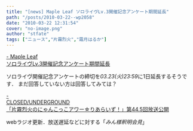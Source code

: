```yaml
---
title: "[news] Maple Leaf ソロライヴLv.3開催記念アンケート期間延長"
path: "/posts/2010-03-22--wp2058"
date: "2010-03-22 12:31:54"
cover: "no-image.png"
author: "stfate"
tags: ["ニュース","片霧烈火","霜月はるか"]
---
```


<style type="text/css">
<!--
p {white-space: pre-wrap};
-->
</style>

<a  href="http://shimotsukin.com/" target="_blank">- Maple Leaf ソロライヴLv.3開催記念アンケート期間延長</a>
<div >ソロライヴ開催記念アンケートの締切を<em>03.23(火)23:59</em>に1日延長するそうです．
まだ回答していない方は回答してみては？</div>

<a  href="http://www.nyanhour.com/" target="_blank">- CLOSED/UNDERGROUND 「片霧烈火のにゃんこっこアワー☆りあらいず！」第44.5回放送公開</a>
<div >webラジオ更新．放送遅延などに対する「<em>みん様釈明会見</em>」</div>